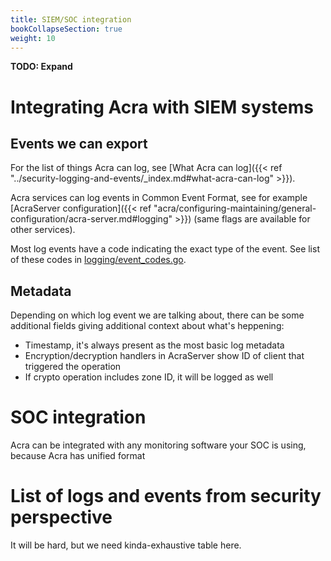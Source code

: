 ```yaml
---
title: SIEM/SOC integration
bookCollapseSection: true
weight: 10
---
```


**TODO: Expand**

# Integrating Acra with SIEM systems 


## Events we can export

For the list of things Acra can log, see [What Acra can log]({{< ref "../security-logging-and-events/_index.md#what-acra-can-log" >}}).

Acra services can log events in Common Event Format, see for example
[AcraServer configuration]({{< ref "acra/configuring-maintaining/general-configuration/acra-server.md#logging" >}})
(same flags are available for other services).

Most log events have a code indicating the exact type of the event. See list of these codes in
[logging/event\_codes.go](https://github.com/cossacklabs/acra/blob/master/logging/event_codes.go).

## Metadata 

Depending on which log event we are talking about, there can be some additional fields giving additional context about what's heppening:

* Timestamp, it's always present as the most basic log metadata
* Encryption/decryption handlers in AcraServer show ID of client that triggered the operation
* If crypto operation includes zone ID, it will be logged as well

# SOC integration

Acra can be integrated with any monitoring software your SOC is using, because Acra has unified format


# List of logs and events from security perspective

It will be hard, but we need kinda-exhaustive table here.
<!-- parse https://github.com/cossacklabs/acra/blob/master/logging/event_codes.go and group by importance? -->
